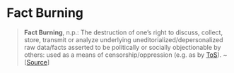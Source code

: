 # Fact Burning

> **Fact Burning**, n.p.: The destruction of one’s right to discuss, collect, store, transmit or analyze underlying uneditorialized/depersonalized raw data/facts asserted to be politically or socially objectionable by others: used as a means of censorship/oppression (e.g. as by [ToS](terms_of_service.md)).
~ [[Source](https://twitter.com/EricRWeinstein/status/1103357322619838464)]

